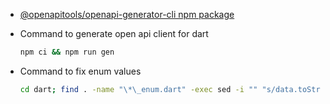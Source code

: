 - [@openapitools/openapi-generator-cli npm package](https://www.npmjs.com/package/@openapitools/openapi-generator-cli)

- Command to generate open api client for dart

    ```bash
    npm ci && npm run gen
    ```

- Command to fix enum values

    ```bash
    cd dart; find . -name "\*\_enum.dart" -exec sed -i "" "s/data.toString()/data/g" {} \;
    ```